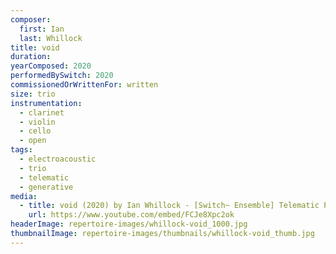 ```yaml
---
composer:
  first: Ian
  last: Whillock
title: void
duration:
yearComposed: 2020
performedBySwitch: 2020
commissionedOrWrittenFor: written
size: trio
instrumentation:
  - clarinet
  - violin
  - cello
  - open
tags:
  - electroacoustic
  - trio
  - telematic
  - generative
media:
  - title: void (2020) by Ian Whillock - [Switch~ Ensemble] Telematic Performance
    url: https://www.youtube.com/embed/FCJe8Xpc2ok
headerImage: repertoire-images/whillock-void_1000.jpg
thumbnailImage: repertoire-images/thumbnails/whillock-void_thumb.jpg
---
```

